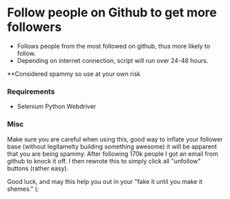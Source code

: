 # Follow people on Github to get more followers


* Follows people from the most followed on github, thus more likely to follow.
* Depending on internet connection, script will run over 24-48 hours.

**Considered spammy so use at your own risk

### Requirements

* Selenium Python Webdriver

### Misc

Make sure you are careful when using this, good way to inflate your follower base (without legitamelty building something awesome) it will be apparent that you are being spammy. After following 170k people I got an email from github to knock it off. I then rewrote this to simply click all "unfollow" buttons (rather easy).

Good luck, and may this help you out in your "fake it until you make it shemes." (:
